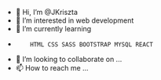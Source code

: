 - 👋 Hi, I’m @JKriszta
- 👀 I’m interested in web development
- 🌱 I’m currently learning
-         HTML CSS SASS BOOTSTRAP MYSQL REACT 
- 💞️ I’m looking to collaborate on ...
- 📫 How to reach me ...

<!---
JKriszta/JKriszta is a ✨ special ✨ repository because its `README.md` (this file) appears on your GitHub profile.
You can click the Preview link to take a look at your changes.
--->
